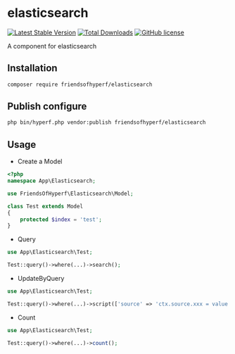 # elasticsearch

[![Latest Stable Version](https://poser.pugx.org/friendsofhyperf/elasticsearch/version.png)](https://packagist.org/packages/friendsofhyperf/elasticsearch)
[![Total Downloads](https://poser.pugx.org/friendsofhyperf/elasticsearch/d/total.png)](https://packagist.org/packages/friendsofhyperf/elasticsearch)
[![GitHub license](https://img.shields.io/github/license/friendsofhyperf/elasticsearch)](https://github.com/friendsofhyperf/elasticsearch)

A component for elasticsearch

## Installation

```bash
composer require friendsofhyperf/elasticsearch
```

## Publish configure

```bash
php bin/hyperf.php vendor:publish friendsofhyperf/elasticsearch
```

## Usage

- Create a Model

```php
<?php
namespace App\Elasticsearch;

use FriendsOfHyperf\Elasticsearch\Model;

class Test extends Model
{
    protected $index = 'test';
}
```

- Query

```php
use App\Elasticsearch\Test;

Test::query()->where(...)->search();
```

- UpdateByQuery

```php
use App\Elasticsearch\Test;

Test::query()->where(...)->script(['source' => 'ctx.source.xxx = value'])->updateByQuery();
```

- Count

```php
use App\Elasticsearch\Test;

Test::query()->where(...)->count();
```

